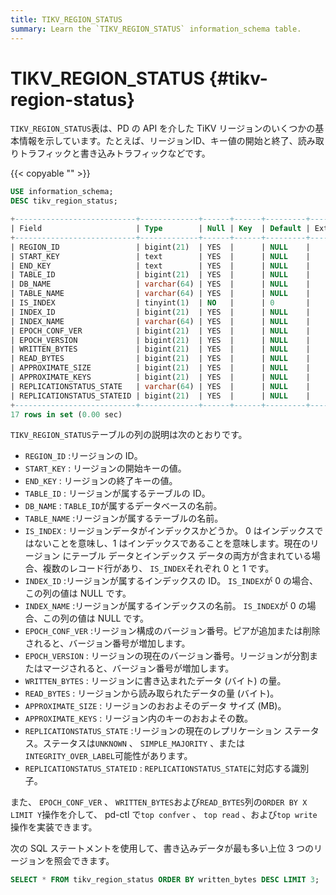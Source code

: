 ```yaml
---
title: TIKV_REGION_STATUS
summary: Learn the `TIKV_REGION_STATUS` information_schema table.
---
```


# TIKV_REGION_STATUS {#tikv-region-status}

`TIKV_REGION_STATUS`表は、PD の API を介した TiKV リージョンのいくつかの基本情報を示しています。たとえば、リージョンID、キー値の開始と終了、読み取りトラフィックと書き込みトラフィックなどです。

{{< copyable "" >}}

```sql
USE information_schema;
DESC tikv_region_status;
```

```sql
+---------------------------+-------------+------+------+---------+-------+
| Field                     | Type        | Null | Key  | Default | Extra |
+---------------------------+-------------+------+------+---------+-------+
| REGION_ID                 | bigint(21)  | YES  |      | NULL    |       |
| START_KEY                 | text        | YES  |      | NULL    |       |
| END_KEY                   | text        | YES  |      | NULL    |       |
| TABLE_ID                  | bigint(21)  | YES  |      | NULL    |       |
| DB_NAME                   | varchar(64) | YES  |      | NULL    |       |
| TABLE_NAME                | varchar(64) | YES  |      | NULL    |       |
| IS_INDEX                  | tinyint(1)  | NO   |      | 0       |       |
| INDEX_ID                  | bigint(21)  | YES  |      | NULL    |       |
| INDEX_NAME                | varchar(64) | YES  |      | NULL    |       |
| EPOCH_CONF_VER            | bigint(21)  | YES  |      | NULL    |       |
| EPOCH_VERSION             | bigint(21)  | YES  |      | NULL    |       |
| WRITTEN_BYTES             | bigint(21)  | YES  |      | NULL    |       |
| READ_BYTES                | bigint(21)  | YES  |      | NULL    |       |
| APPROXIMATE_SIZE          | bigint(21)  | YES  |      | NULL    |       |
| APPROXIMATE_KEYS          | bigint(21)  | YES  |      | NULL    |       |
| REPLICATIONSTATUS_STATE   | varchar(64) | YES  |      | NULL    |       |
| REPLICATIONSTATUS_STATEID | bigint(21)  | YES  |      | NULL    |       |
+---------------------------+-------------+------+------+---------+-------+
17 rows in set (0.00 sec)
```

`TIKV_REGION_STATUS`テーブルの列の説明は次のとおりです。

-   `REGION_ID` :リージョンの ID。
-   `START_KEY` : リージョンの開始キーの値。
-   `END_KEY` : リージョンの終了キーの値。
-   `TABLE_ID` : リージョンが属するテーブルの ID。
-   `DB_NAME` : `TABLE_ID`が属するデータベースの名前。
-   `TABLE_NAME` :リージョンが属するテーブルの名前。
-   `IS_INDEX` : リージョンデータがインデックスかどうか。 0 はインデックスではないことを意味し、1 はインデックスであることを意味します。現在のリージョン にテーブル データとインデックス データの両方が含まれている場合、複数のレコード行があり、 `IS_INDEX`それぞれ 0 と 1 です。
-   `INDEX_ID` :リージョンが属するインデックスの ID。 `IS_INDEX`が 0 の場合、この列の値は NULL です。
-   `INDEX_NAME` :リージョンが属するインデックスの名前。 `IS_INDEX`が 0 の場合、この列の値は NULL です。
-   `EPOCH_CONF_VER` :リージョン構成のバージョン番号。ピアが追加または削除されると、バージョン番号が増加します。
-   `EPOCH_VERSION` : リージョンの現在のバージョン番号。リージョンが分割またはマージされると、バージョン番号が増加します。
-   `WRITTEN_BYTES` : リージョンに書き込まれたデータ (バイト) の量。
-   `READ_BYTES` : リージョンから読み取られたデータの量 (バイト)。
-   `APPROXIMATE_SIZE` : リージョンのおおよそのデータ サイズ (MB)。
-   `APPROXIMATE_KEYS` : リージョン内のキーのおおよその数。
-   `REPLICATIONSTATUS_STATE` :リージョンの現在のレプリケーション ステータス。ステータスは`UNKNOWN` 、 `SIMPLE_MAJORITY` 、または`INTEGRITY_OVER_LABEL`可能性があります。
-   `REPLICATIONSTATUS_STATEID` : `REPLICATIONSTATUS_STATE`に対応する識別子。

また、 `EPOCH_CONF_VER` 、 `WRITTEN_BYTES`および`READ_BYTES`列の`ORDER BY X LIMIT Y`操作を介して、 pd-ctl で`top confver` 、 `top read` 、および`top write`操作を実装できます。

次の SQL ステートメントを使用して、書き込みデータが最も多い上位 3 つのリージョンを照会できます。

```sql
SELECT * FROM tikv_region_status ORDER BY written_bytes DESC LIMIT 3;
```

